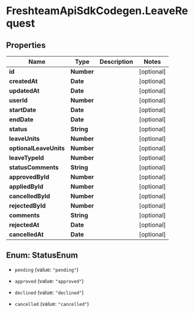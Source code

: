 # FreshteamApiSdkCodegen.LeaveRequest

## Properties

| Name                   | Type       | Description | Notes      |
| ---------------------- | ---------- | ----------- | ---------- |
| **id**                 | **Number** |             | [optional] |
| **createdAt**          | **Date**   |             | [optional] |
| **updatedAt**          | **Date**   |             | [optional] |
| **userId**             | **Number** |             | [optional] |
| **startDate**          | **Date**   |             | [optional] |
| **endDate**            | **Date**   |             | [optional] |
| **status**             | **String** |             | [optional] |
| **leaveUnits**         | **Number** |             | [optional] |
| **optionalLeaveUnits** | **Number** |             | [optional] |
| **leaveTypeId**        | **Number** |             | [optional] |
| **statusComments**     | **String** |             | [optional] |
| **approvedById**       | **Number** |             | [optional] |
| **appliedById**        | **Number** |             | [optional] |
| **cancelledById**      | **Number** |             | [optional] |
| **rejectedById**       | **Number** |             | [optional] |
| **comments**           | **String** |             | [optional] |
| **rejectedAt**         | **Date**   |             | [optional] |
| **cancelledAt**        | **Date**   |             | [optional] |

## Enum: StatusEnum

- `pending` (value: `"pending"`)

- `approved` (value: `"approved"`)

- `declined` (value: `"declined"`)

- `cancelled` (value: `"cancelled"`)
